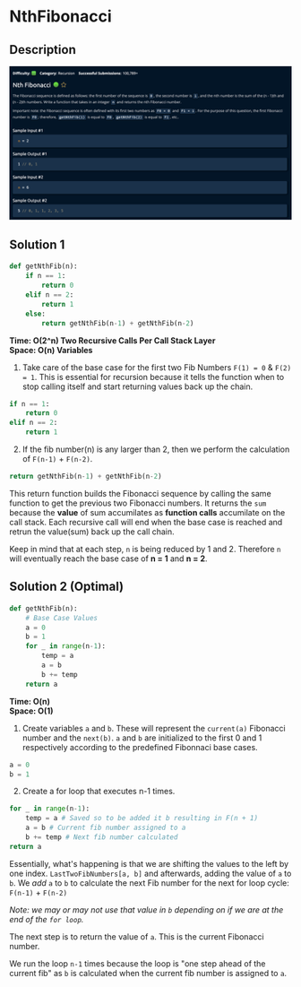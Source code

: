 # NthFibonacci

## Description

![description](./desc.png)

## Solution 1

```py
def getNthFib(n):
    if n == 1:
        return 0
    elif n == 2:
        return 1
    else:
        return getNthFib(n-1) + getNthFib(n-2)
```

**Time: O(2^n) Two Recursive Calls Per Call Stack Layer** <br/>
**Space: O(n) Variables** <br/>

1. Take care of the base case for the first two Fib Numbers `F(1) = 0` & `F(2) = 1`. This is essential for recursion because it tells the function when to stop calling itself and start returning values back up the chain.

```py
if n == 1:
    return 0
elif n == 2:
    return 1
```

2. If the fib number(n) is any larger than 2, then we perform the calculation of `F(n-1)` + `F(n-2)`.<br>

```py
return getNthFib(n-1) + getNthFib(n-2)
```

This return function builds the Fibonacci sequence by calling the same function to get the previous two Fibonacci numbers. It returns the `sum` because the **value** of sum accumilates as **function calls** accumilate on the call stack. Each recursive call will end when the base case is reached and retrun the value(sum) back up the call chain. <br>

Keep in mind that at each step, `n` is being reduced by 1 and 2. Therefore `n` will eventually reach the base case of **n = 1** and **n = 2**. <br>

## Solution 2 (Optimal)

```py
def getNthFib(n):
    # Base Case Values
    a = 0
    b = 1
    for _ in range(n-1):
        temp = a
        a = b
        b += temp
    return a
```

**Time: O(n)** <br/>
**Space: O(1)** <br/>

1. Create variables `a` and `b`. These will represent the `current(a)` Fibonacci number and the `next(b)`. `a` and `b` are initialized to the first 0 and 1 respectively according to the predefined Fibonnaci base cases.

```py
a = 0
b = 1
```

2.  Create a for loop that executes n-1 times.

```py
for _ in range(n-1):
    temp = a # Saved so to be added it b resulting in F(n + 1)
    a = b # Current fib number assigned to a
    b += temp # Next fib number calculated
return a
```

Essentially, what's happening is that we are shifting the values to the left by one index. `LastTwoFibNumbers[a, b]` and afterwards, adding the value of `a` to `b`. We _add_ `a` to `b` to calculate the next Fib number for the next for loop cycle: `F(n-1)` + `F(n-2)`<br>

_Note: we may or may not use that value in `b` depending on if we are at the end of the `for loop`._ <br>

The next step is to return the value of `a`. This is the current Fibonacci number. <br>

We run the loop `n-1` times because the loop is "one step ahead of the current fib" as `b` is calculated when the current fib number is assigned to `a`.
